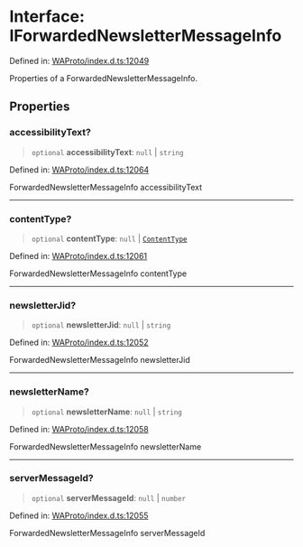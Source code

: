# Interface: IForwardedNewsletterMessageInfo

Defined in: [WAProto/index.d.ts:12049](https://github.com/Fokusdotid/bail/blob/82f46c566476ac566bfd781dede14412fcdfb787/WAProto/index.d.ts#L12049)

Properties of a ForwardedNewsletterMessageInfo.

## Properties

### accessibilityText?

> `optional` **accessibilityText**: `null` \| `string`

Defined in: [WAProto/index.d.ts:12064](https://github.com/Fokusdotid/bail/blob/82f46c566476ac566bfd781dede14412fcdfb787/WAProto/index.d.ts#L12064)

ForwardedNewsletterMessageInfo accessibilityText

***

### contentType?

> `optional` **contentType**: `null` \| [`ContentType`](../namespaces/ForwardedNewsletterMessageInfo/enumerations/ContentType.md)

Defined in: [WAProto/index.d.ts:12061](https://github.com/Fokusdotid/bail/blob/82f46c566476ac566bfd781dede14412fcdfb787/WAProto/index.d.ts#L12061)

ForwardedNewsletterMessageInfo contentType

***

### newsletterJid?

> `optional` **newsletterJid**: `null` \| `string`

Defined in: [WAProto/index.d.ts:12052](https://github.com/Fokusdotid/bail/blob/82f46c566476ac566bfd781dede14412fcdfb787/WAProto/index.d.ts#L12052)

ForwardedNewsletterMessageInfo newsletterJid

***

### newsletterName?

> `optional` **newsletterName**: `null` \| `string`

Defined in: [WAProto/index.d.ts:12058](https://github.com/Fokusdotid/bail/blob/82f46c566476ac566bfd781dede14412fcdfb787/WAProto/index.d.ts#L12058)

ForwardedNewsletterMessageInfo newsletterName

***

### serverMessageId?

> `optional` **serverMessageId**: `null` \| `number`

Defined in: [WAProto/index.d.ts:12055](https://github.com/Fokusdotid/bail/blob/82f46c566476ac566bfd781dede14412fcdfb787/WAProto/index.d.ts#L12055)

ForwardedNewsletterMessageInfo serverMessageId

